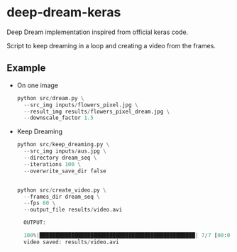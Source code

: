 # deep-dream-keras

Deep Dream implementation inspired from official keras code.

Script to keep dreaming in a loop and creating a video from the frames.

## Example

- On one image

    ```python
    python src/dream.py \
      --src_img inputs/flowers_pixel.jpg \
      --result_img results/flowers_pixel_dream.jpg \
      --downscale_factor 1.5 
    ```

- Keep Dreaming
  
  ```python
  python src/keep_dreaming.py \
    --src_img inputs/aus.jpg \
    --directory dream_seq \
    --iterations 100 \
    --overwrite_save_dir false
  ```

  ```python

  python src/create_video.py \
    --frames_dir dream_seq \
    --fps 60 \
    --output_file results/video.avi

  ```

  ```python
    OUTPUT:

    100%|█████████████████████████████████████████████████| 7/7 [00:00<00:00, 218.68it/s] 
    video saved: results/video.avi 
   ```
